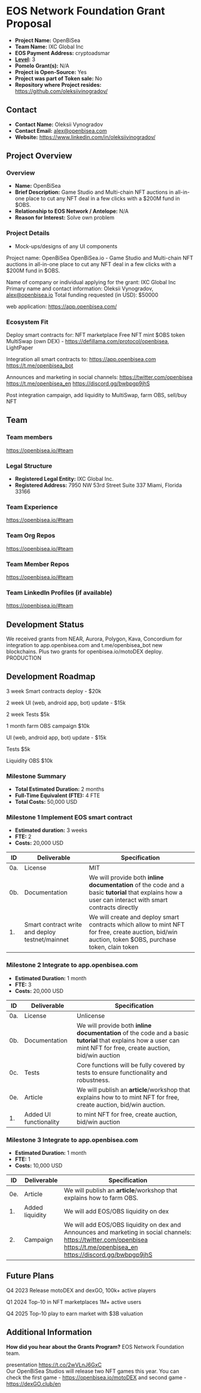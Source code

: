 # EOS Network Foundation Grant Proposal


- **Project Name:** OpenBiSea
- **Team Name:** IXC Global Inc
- **EOS Payment Address:** cryptoadsmar
- **[Level](https://github.com/eosnetworkfoundation/grant-framework#grant-levels):** 3
- **Pomelo Grant(s):** N/A
- **Project is Open-Source:** Yes
- **Project was part of Token sale:** No
- **Repository where Project resides:** https://github.com/oleksiivinogradov/

## Contact

- **Contact Name:** Oleksii Vynogradov
- **Contact Email:** alex@openbisea.com
- **Website:** https://www.linkedin.com/in/oleksiivinogradov/


## Project Overview


### Overview

- **Name:** OpenBiSea
- **Brief Description:** Game Studio and Multi-chain NFT auctions in all-in-one place to cut any NFT deal in a few clicks with a $200M fund in $OBS.
- **Relationship to EOS Network / Antelope:** N/A
- **Reason for Interest:** Solve own problem

### Project Details

- Mock-ups/designs of any UI components

Project name: OpenBiSea
OpenBiSea.io - Game Studio and Multi-chain NFT auctions in all-in-one place to cut any NFT deal in a few clicks with a $200M fund in $OBS.

Name of company or individual applying for the grant: IXC Global Inc
Primary name and contact information: Oleksii Vynogradov, alex@openbisea.io
Total funding requested (in USD): $50000

web application: https://app.openbisea.com/

### Ecosystem Fit

Deploy smart contracts for:
NFT marketplace
Free NFT mint
$OBS token
MultiSwap (own DEX) - https://defillama.com/protocol/openbisea, LightPaper

Integration all smart contracts to:
https://app.openbisea.com
https://t.me/openbisea_bot 

Announces and marketing in social channels:
https://twitter.com/openbisea
https://t.me/openbisea_en
https://discord.gg/bwbpgp9jhS


Post integration campaign, add liquidity to MultiSwap, farm OBS, sell/buy NFT


## Team

### Team members

https://openbisea.io/#team

### Legal Structure
- **Registered Legal Entity:** IXC Global Inc.
- **Registered Address:** 7950 NW 53rd Street Suite 337 Miami, Florida 33166

### Team Experience

https://openbisea.io/#team

### Team Org Repos

https://openbisea.io/#team

### Team Member Repos

https://openbisea.io/#team

### Team LinkedIn Profiles (if available)

https://openbisea.io/#team

## Development Status

We received grants from NEAR, Aurora, Polygon, Kava, Concordium for integration to app.openbisea.com and t.me/openbisea_bot new blockchains.
Plus two grants for openbisea.io/motoDEX deploy.
PRODUCTION

## Development Roadmap

3 week Smart contracts deploy - $20k 

2 week UI (web, android app, bot) update - $15k

2 week Tests $5k

1 month farm OBS campaign $10k



UI (web, android app, bot) update - $15k

Tests $5k

Liquidity OBS $10k

### Milestone Summary

- **Total Estimated Duration:** 2 months 
- **Full-Time Equivalent (FTE):** 4 FTE
- **Total Costs:** 50,000 USD

### Milestone 1 Implement EOS smart contract

- **Estimated duration:** 3 weeks
- **FTE:**  2
- **Costs:** 20,000 USD

| ID | Deliverable | Specification |
| ----- | ----------- | ------------- |
| 0a. | License | MIT  |
| 0b. | Documentation | We will provide both **inline documentation** of the code and a basic **tutorial** that explains how a user can interact with smart contracts directly |
| 1. | Smart contract write and deploy testnet/mainnet | We will create and deploy smart contracts which allow to mint NFT for free, create auction, bid/win auction, token $OBS, purchase token, clain token |  



### Milestone 2 Integrate to app.openbisea.com

- **Estimated Duration:** 1 month
- **FTE:**  3
- **Costs:** 20,000 USD

| ID | Deliverable | Specification |
| ----- | ----------- | ------------- |
| 0a. | License | Unlicense |
| 0b. | Documentation | We will provide both **inline documentation** of the code and a basic **tutorial** that explains how a user can mint NFT for free, create auction, bid/win auction |
| 0c. | Tests| Core functions will be fully covered by tests to ensure functionality and robustness. |
| 0e. | Article | We will publish an **article**/workshop that explains how to to mint NFT for free, create auction, bid/win auction.
| 1. | Added UI functionality | to mint NFT for free, create auction, bid/win auction |  

### Milestone 3 Integrate to app.openbisea.com

- **Estimated Duration:** 1 month
- **FTE:**  1
- **Costs:** 10,000 USD

| ID | Deliverable | Specification |
| ----- | ----------- | ------------- |
| 0e. | Article | We will publish an **article**/workshop that explains how to farm OBS.
| 1. | Added liquidity | We will add EOS/OBS liquidity on dex | 
| 2. | Campaign | We will add EOS/OBS liquidity on dex and Announces and marketing in social channels: https://twitter.com/openbisea https://t.me/openbisea_en https://discord.gg/bwbpgp9jhS | 


## Future Plans

Q4 2023 Release motoDEX and dexGO, 100k+ active players

Q1 2024 Top-10 in NFT marketplaces 1M+ active users

Q4 2025 Top-10 play to earn market with $3B valuation


## Additional Information

**How did you hear about the Grants Program?** EOS Network Foundation team.

 presentation https://t.co/2wVLnJ6GxC  
Our OpenBiSea Studios will release two NFT games this year. You can check the first game - https://openbisea.io/motoDEX and second game - https://dexGO.club/en

